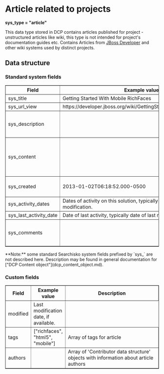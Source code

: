 Article related to projects
============================================

**sys\_type = "article"**

This data type stored in DCP contains articles published for project - unstructured 
articles like wiki, this type is not intended for project's documentation guides etc.
Contains Articles from [JBoss Developer](https://developer.jboss.org/docs) and 
other wiki systems used by distinct projects. 

## Data structure

### Standard system fields
<table border="1">
<thead>
  <th>Field</th>
  <th>Example value</th>
  <th width="63%">Description</th>
</thead>
<tbody>
<tr><td>sys_title</td><td>Getting Started With Mobile RichFaces</td><td>Article title</td></tr>
<tr><td>sys_url_view</td><td>https://developer.jboss.org/wiki/GettingStartedWithMobileRichFaces</td><td>URL of Article view</td></tr>
<tr><td>sys_description</td><td></td><td>Shortened description created from begin of article, contains only clear text</td></tr>
<tr><td>sys_content</td><td></td><td>Full rendered article. May contain HTML tags or some wiki syntax as defined by `sys_content_content-type`.</td></tr>
<tr><td>sys_created</td><td>2013-01-02T06:18:52.000-0500</td><td>Timestamp when article was created, if available</td></tr>
<tr><td>sys_activity_dates</td><td>Dates of activity on this solution, typically dates of creation and last modification.</td></tr>
<tr><td>sys_last_activity_date</td><td>Date of last activity, typically date of last modification if available.</td></tr>
<tr><td>sys_comments</td><td></td><td>Article related comments using 'Comment data structure'</td></tr>
</tbody>
</table>
**Note:** some standard Searchisko system fields prefixed by `sys_` are not described here. Description may be found in general documentation for ["DCP Content object"](dcp_content_object.md).

### Custom fields
<table border="1">
<thead>
  <th>Field</th>
  <th>Example value</th>
  <th width="63%">Description</th>
</thead>
<tbody>
<tr><td>modified</td><td>Last modification date, if available.</td></tr>
<tr><td>tags</td><td>["richfaces", "html5", "mobile"]</td><td>Array of tags for article</td></tr>
<tr><td>authors</td><td></td><td>Array of 'Contributor data structure' objects with information about article authors</td></tr>
</tbody>
</table>
